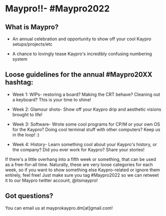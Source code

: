 # Maypro!!- #Maypro2022

## What is Maypro? 
- An annual celebration and opportunity to show off your cool Kaypro
setups/projects/etc

- A chance to lovingly tease Kaypro's incredibly confusing numbering system

## Loose guidelines for the annual #Maypro20XX hashtag:
- Week 1: WIPs- restoring a board? Making the CRT behave? Cleaning out a
keyboard? This is your time to shine!

- Week 2: Glamour shots- Show off your Kaypro drip and aesthetic visions
brought to life!

- Week 3: Software- Wrote some cool programs for CP/M or your own OS for the
Kaypro? Doing cool terminal stuff with other computers? Keep us in the loop!
:)

- Week 4: History- Learn something cool about your Kaypro's history, or the
company? Did you ever work for Kaypro? Share your stories!


If there's a little overhang into a fifth week or something, that can be
used as a free-for-all time. Naturally, these are very loose categories for
each week, so if you want to show something else Kaypro-related or ignore 
them entirely, feel free! Just make sure you tag #Maypro2022 so we can
retweet it to our Maypro twitter account, @itsmaypro! 

## Got questions?
You can email us at mayprokaypro.dm[at]gmail.com!
